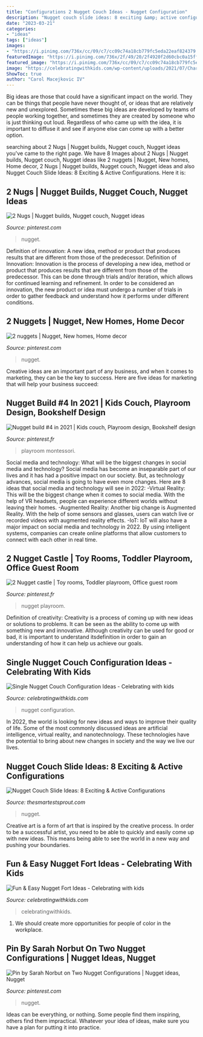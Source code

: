 ```yaml
---
title: "Configurations 2 Nugget Couch Ideas - Nugget Configuration"
description: "Nugget couch slide ideas: 8 exciting &amp; active configurations"
date: "2023-03-21"
categories:
- "ideas"
tags: ["ideas"]
images:
- "https://i.pinimg.com/736x/cc/09/c7/cc09c74a18cb779fc5eda22eaf824379.jpg"
featuredImage: "https://i.pinimg.com/736x/2f/49/20/2f4920f2d60cbc0a15ffe2f383ae52c9.jpg"
featured_image: "https://i.pinimg.com/736x/cc/09/c7/cc09c74a18cb779fc5eda22eaf824379.jpg"
image: "https://celebratingwithkids.com/wp-content/uploads/2021/07/Charleston-Crafted-07-2048x1339.jpg"
ShowToc: true
author: "Carol Macejkovic IV"
---
```



Big ideas are those that could have a significant impact on the world. They can be things that people have never thought of, or ideas that are relatively new and unexplored. Sometimes these big ideas are developed by teams of people working together, and sometimes they are created by someone who is just thinking out loud. Regardless of who came up with the idea, it is important to diffuse it and see if anyone else can come up with a better option.

	

		
searching about 2 Nugs | Nugget builds, Nugget couch, Nugget ideas you've came to the right page. We have 8 Images about 2 Nugs | Nugget builds, Nugget couch, Nugget ideas like 2 nuggets | Nugget, New homes, Home decor, 2 Nugs | Nugget builds, Nugget couch, Nugget ideas and also Nugget Couch Slide Ideas: 8 Exciting &amp; Active Configurations. Here it is:
		
    
## 2 Nugs | Nugget Builds, Nugget Couch, Nugget Ideas

<img loading=lazy src="https://i.pinimg.com/736x/2f/49/20/2f4920f2d60cbc0a15ffe2f383ae52c9.jpg" onerror="this.onerror=null;this.src='https://tse1.mm.bing.net/th?id=OIP.qN529wrp4llG4ch9FXjRTQHaJg&amp;pid=15.1';" alt="2 Nugs | Nugget builds, Nugget couch, Nugget ideas">

_Source: pinterest.com_

>nugget. 

	

Definition of innovation: A new idea, method or product that produces results that are different from those of the predecessor.
Definition of Innovation: 
Innovation is the process of developing a new idea, method or product that produces results that are different from those of the predecessor. This can be done through trials and/or iteration, which allows for continued learning and refinement. In order to be considered an innovation, the new product or idea must undergo a number of trials in order to gather feedback and understand how it performs under different conditions.

    
## 2 Nuggets | Nugget, New Homes, Home Decor

<img loading=lazy src="https://i.pinimg.com/originals/64/00/ef/6400efd1851ad067194133fa7329563e.jpg" onerror="this.onerror=null;this.src='https://tse4.mm.bing.net/th?id=OIP.pX4igeUZckkvEm5OmEvOMQHaEK&amp;pid=15.1';" alt="2 nuggets | Nugget, New homes, Home decor">

_Source: pinterest.com_

>nugget. 

	

Creative ideas are an important part of any business, and when it comes to marketing, they can be the key to success. Here are five ideas for marketing that will help your business succeed: 

    
## Nugget Build #4 In 2021 | Kids Couch, Playroom Design, Bookshelf Design

<img loading=lazy src="https://i.pinimg.com/736x/01/7b/a5/017ba55e044448ba0445ab40f2de773d.jpg" onerror="this.onerror=null;this.src='https://tse1.mm.bing.net/th?id=OIP.FQfccpG-HEI8YrMLqJbZ7AHaJ3&amp;pid=15.1';" alt="Nugget build #4 in 2021 | Kids couch, Playroom design, Bookshelf design">

_Source: pinterest.fr_

>playroom montessori. 

	

Social media and technology: What will be the biggest changes in social media and technology?
Social media has become an inseparable part of our lives and it has had a positive impact on our society. But, as technology advances, social media is going to have even more changes. Here are 8 ideas that social media and technology will see in 2022: 
-Virtual Reality: This will be the biggest change when it comes to social media. With the help of VR headsets, people can experience different worlds without leaving their homes. 
-Augmented Reality: Another big change is Augmented Reality. With the help of some sensors and glasses, users can watch live or recorded videos with augmented reality effects. 
-IoT: IoT will also have a major impact on social media and technology in 2022. By using intelligent systems, companies can create online platforms that allow customers to connect with each other in real time.

    
## 2 Nugget Castle | Toy Rooms, Toddler Playroom, Office Guest Room

<img loading=lazy src="https://i.pinimg.com/736x/a0/bf/66/a0bf661b329cf8eed283a19be2e27b8b.jpg" onerror="this.onerror=null;this.src='https://tse3.mm.bing.net/th?id=OIP.OA5G6cmVEkBbVtUKR0TjHgHaHZ&amp;pid=15.1';" alt="2 Nugget castle | Toy rooms, Toddler playroom, Office guest room">

_Source: pinterest.fr_

>nugget playroom. 

	

Definition of creativity:
Creativity is a process of coming up with new ideas or solutions to problems. It can be seen as the ability to come up with something new and innovative. Although creativity can be used for good or bad, it is important to understand itsdefinition in order to gain an understanding of how it can help us achieve our goals.

    
## Single Nugget Couch Configuration Ideas - Celebrating With Kids

<img loading=lazy src="https://celebratingwithkids.com/wp-content/uploads/2021/07/Charleston-Crafted-07-2048x1339.jpg" onerror="this.onerror=null;this.src='https://tse3.mm.bing.net/th?id=OIP.dS65u0Q_c8AfvHeUXlg89wHaE1&amp;pid=15.1';" alt="Single Nugget Couch Configuration Ideas - Celebrating with kids">

_Source: celebratingwithkids.com_

>nugget configuration. 

	

In 2022, the world is looking for new ideas and ways to improve their quality of life. Some of the most commonly discussed ideas are artificial intelligence, virtual reality, and nanotechnology. These technologies have the potential to bring about new changes in society and the way we live our lives.

    
## Nugget Couch Slide Ideas: 8 Exciting &amp; Active Configurations

<img loading=lazy src="https://thesmartestsprout.com/wp-content/uploads/2021/05/nugget-couch-slide-ideas-twin-peaks-980x653.jpg" onerror="this.onerror=null;this.src='https://tse3.mm.bing.net/th?id=OIP.YpEoRi0_w1iG0uJq1dTZswHaE7&amp;pid=15.1';" alt="Nugget Couch Slide Ideas: 8 Exciting &amp; Active Configurations">

_Source: thesmartestsprout.com_

>nugget. 

	

Creative art is a form of art that is inspired by the creative process. In order to be a successful artist, you need to be able to quickly and easily come up with new ideas. This means being able to see the world in a new way and pushing your boundaries.

    
## Fun &amp; Easy Nugget Fort Ideas - Celebrating With Kids

<img loading=lazy src="https://celebratingwithkids.com/wp-content/uploads/2021/06/IMG_4971-1536x1152.jpg" onerror="this.onerror=null;this.src='https://tse3.mm.bing.net/th?id=OIP.Po_PCqJ3ZDmy8468IuKv6gHaFj&amp;pid=15.1';" alt="Fun &amp; Easy Nugget Fort Ideas - Celebrating with kids">

_Source: celebratingwithkids.com_

>celebratingwithkids. 

	

1. We should create more opportunities for people of color in the workplace.

    
## Pin By Sarah Norbut On Two Nugget Configurations | Nugget Ideas, Nugget

<img loading=lazy src="https://i.pinimg.com/736x/cc/09/c7/cc09c74a18cb779fc5eda22eaf824379.jpg" onerror="this.onerror=null;this.src='https://tse2.mm.bing.net/th?id=OIP.fCRJakkmBZ6Q7Y1MQKkbhQAAAA&amp;pid=15.1';" alt="Pin by Sarah Norbut on Two Nugget Configurations | Nugget ideas, Nugget">

_Source: pinterest.com_

>nugget. 

	

Ideas can be everything, or nothing. Some people find them inspiring, others find them impractical. Whatever your idea of ideas, make sure you have a plan for putting it into practice.

